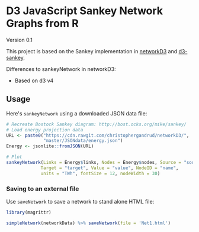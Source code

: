 # D3 JavaScript Sankey Network Graphs from R

Version 0.1

This project is based on the Sankey implementation in [networkD3](https://github.com/christophergandrud/networkD3) and [d3-sankey](https://github.com/d3/d3-sankey).  

Differences to sankeyNetwork in networkD3:
 - Based on d3 v4
 
## Usage

Here's `sankeyNetwork` using a downloaded JSON data file:

```R
# Recreate Bostock Sankey diagram: http://bost.ocks.org/mike/sankey/
# Load energy projection data
URL <- paste0("https://cdn.rawgit.com/christophergandrud/networkD3/",
              "master/JSONdata/energy.json")
Energy <- jsonlite::fromJSON(URL)

# Plot
sankeyNetwork(Links = Energy$links, Nodes = Energy$nodes, Source = "source",
             Target = "target", Value = "value", NodeID = "name",
             units = "TWh", fontSize = 12, nodeWidth = 30)
```

### Saving to an external file

Use `saveNetwork` to save a network to stand alone HTML file:

```R
library(magrittr)

simpleNetwork(networkData) %>% saveNetwork(file = 'Net1.html')
```